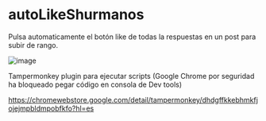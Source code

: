 # autoLikeShurmanos
Pulsa automaticamente el botón like de todas la respuestas en un post para subir de rango.



![image](https://github.com/user-attachments/assets/efa8a169-c33a-47ed-8a7f-47b6ea36174e)


Tampermonkey plugin para ejecutar scripts (Google Chrome por seguridad ha bloqueado pegar código en consola de Dev tools)

https://chromewebstore.google.com/detail/tampermonkey/dhdgffkkebhmkfjojejmpbldmpobfkfo?hl=es


